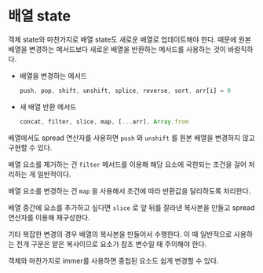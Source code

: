 # 배열 state
객체 state와 마찬가지로 배열 state도 새로운 배열로 업데이트해야 한다. 때문에 원본 배열을 변경하는 메서드보다 새로운 배열을 반환하는 메서드를 사용하는 것이 바람직하다.

- 배열을 변경하는 메서드
  
  ```jsx
  push, pop, shift, unshift, splice, reverse, sort, arr[i] = 0 
  ```

- 새 배열 반환 메서드
  
  ```jsx
  concat, filter, slice, map, [...arr], Array.from
  ```

배열에서도 spread 연산자를 사용하면 `push` 와 `unshift` 를 원본 배열을 변경하지 않고 구현할 수 있다.

배열 요소를 제거하는 건 `filter` 메서드를 이용해 해당 요소에 국한되는 조건을 걸어 처리하는 게 일반적이다.

배열 요소를 변경하는 건 `map` 을 사용해서 조건에 따라 반환값을 달리하도록 처리한다.

배열 중간에 요소를 추가하고 싶다면 `slice` 로 앞 뒤를 잘라낸 복사본을 만들고 spread 연산자를 이용해 재구성한다.

기타 복잡한 변경의 경우 배열의 복사본을 만들어서 수행한다. 이 때 일반적으로 사용하는 전개 구문은 얕은 복사이므로 요소가 참조 변수일 때 주의해야 한다.

객체와 마찬가지로 immer를 사용하면 중첩된 요소도 쉽게 변경할 수 있다.